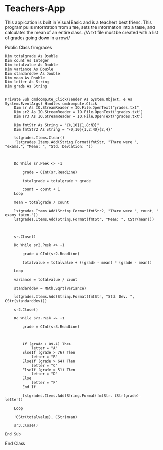 # Teachers-App
This application is built in Visual Basic and is a teachers best friend. This program pulls information from a file, sets the information into a table, and calculates the mean of an entire class.
//A txt file must be created with a list of grades going down in a row//

Public Class frmgrades

    Dim totalgrade As Double
    Dim count As Integer
    Dim totalvalue As Double
    Dim variance As Double
    Dim standarddev As Double
    Dim mean As Double
    Dim letter As String
    Dim grade As String


    Private Sub cmdcompute_Click(sender As System.Object, e As System.EventArgs) Handles cmdcompute.Click
        Dim sr As IO.StreamReader = IO.File.OpenText("grades.txt")
        Dim sr2 As IO.StreamReader = IO.File.OpenText("grades.txt")
        Dim sr3 As IO.StreamReader = IO.File.OpenText("grades.txt")

        Dim fmtStr As String = "{0,10}{1,8:N0}"
        Dim fmtStr2 As String = "{0,10}{1,2:N0}{2,4}"

        lstgrades.Items.Clear()
        'lstgrades.Items.Add(String.Format(fmtStr, "There were ", "exams.", "Mean: ", "Std. Deviation: "))



        Do While sr.Peek <> -1

            grade = CInt(sr.ReadLine)

            totalgrade = totalgrade + grade

            count = count + 1
        Loop

        mean = totalgrade / count

        lstgrades.Items.Add(String.Format(fmtStr2, "There were ", count, " exams taken."))
        lstgrades.Items.Add(String.Format(fmtStr, "Mean: ", CStr(mean)))



        sr.Close()

        Do While sr2.Peek <> -1

            grade = CInt(sr2.ReadLine)

            totalvalue = totalvalue + ((grade - mean) * (grade - mean))

        Loop

        variance = totalvalue / count

        standarddev = Math.Sqrt(variance)

        lstgrades.Items.Add(String.Format(fmtStr, "Std. Dev. ", CStr(standarddev)))

        sr2.Close()

        Do While sr3.Peek <> -1

            grade = CInt(sr3.ReadLine)



            If (grade > 89.1) Then
                letter = "A"
            ElseIf (grade > 76) Then
                letter = "B"
            ElseIf (grade > 64) Then
                letter = "C"
            ElseIf (grade > 51) Then
                letter = "D"
            Else
                letter = "F"
            End If

            lstgrades.Items.Add(String.Format(fmtStr, CStr(grade), letter))

        Loop

        'CStr(totalvalue), CStr(mean)

        sr3.Close()

    End Sub
End Class
